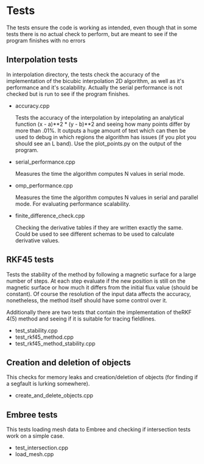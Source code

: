 
# Tests

The tests ensure the code is working as intended, even though that in some 
tests there is no actual check to perform, but are meant to see if the program
finishes with no errors

## Interpolation tests

In interpolation directory, the tests check the accuracy of the implementation
of the bicubic interpolation 2D algorithm, as well as it's performance and it's 
scalability. Actually the serial performance is not checked but is run to see
if the program finishes.

 - accuracy.cpp
   
    Tests the accuracy of the interpolation by intepolating an analytical 
    function (x - a)**2 * (y - b)**2 and seeing how many points differ by more 
    than .01%. It outputs a huge amount of text which can then be used to debug 
    in which regions the algorithm has issues (if you plot you should see an L
    band). Use the plot_points.py on the output of the program.

 - serial_performance.cpp
 
    Measures the time the algorithm computes N values in serial mode.

 - omp_performance.cpp
 
    Measures the time the algorithm computes N values in serial and parallel 
    mode. For evaluating performance scalability.

 - finite_difference_check.cpp 
 
    Checking the derivative tables if they are written exactly the same. Could 
    be used to see different schemas to be used to calculate derivative values.

## RKF45 tests

Tests the stability of the method by following a magnetic surface for a large 
number of steps. At each step evaluate if the new position is still on the 
magnetic surface or how much it differs from the initial flux value (should be 
constant). Of course the resolution of the input data affects the accuracy, 
nonetheless, the method itself should have some control over it.

Additionally there are two tests that contain the implementation of theRKF 4(5)
method and seeing if it is suitable for tracing fieldlines.

 - test_stability.cpp
 - test_rkf45_method.cpp
 - test_rkf45_method_stability.cpp

## Creation and deletion of objects

This checks for memory leaks and creation/deletion of objects (for finding if 
a segfault is lurking somewhere).

 - create_and_delete_objects.cpp

## Embree tests

This tests loading mesh data to Embree and checking if intersection tests work 
on a simple case.

 - test_intersection.cpp
 - load_mesh.cpp